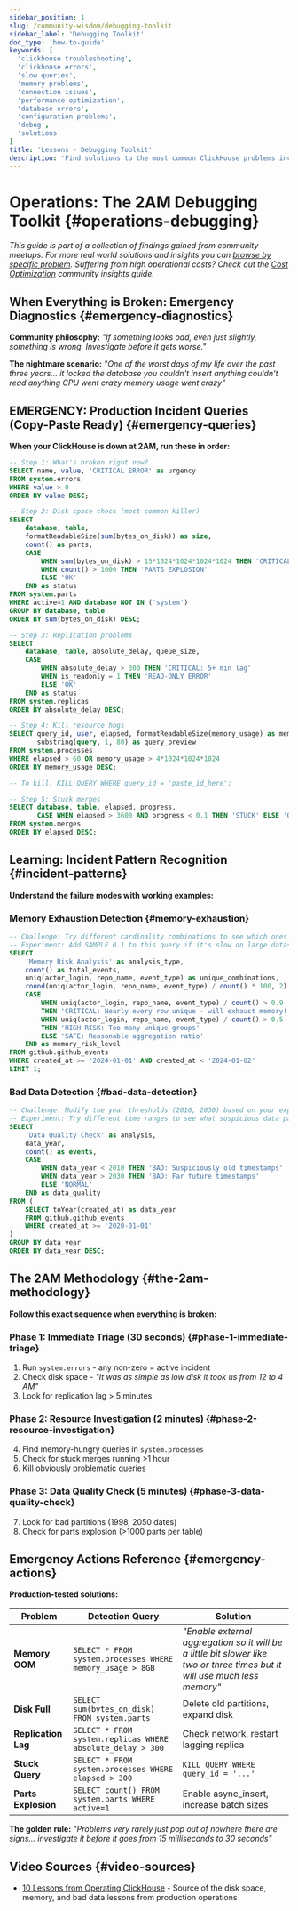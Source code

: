```yaml
---
sidebar_position: 1
slug: /community-wisdom/debugging-toolkit
sidebar_label: 'Debugging Toolkit'
doc_type: 'how-to-guide'
keywords: [
  'clickhouse troubleshooting',
  'clickhouse errors',
  'slow queries',
  'memory problems', 
  'connection issues',
  'performance optimization',
  'database errors',
  'configuration problems',
  'debug',
  'solutions'
]
title: 'Lessons - Debugging Toolkit'
description: 'Find solutions to the most common ClickHouse problems including slow queries, memory errors, connection issues, and configuration problems.'
---
```


# Operations: The 2AM Debugging Toolkit {#operations-debugging}
*This guide is part of a collection of findings gained from community meetups. For more real world solutions and insights you can [browse by specific problem](./community-wisdom.md).*
*Suffering from high operational costs? Check out the [Cost Optimization](./cost-optimization.md) community insights guide.*

## When Everything is Broken: Emergency Diagnostics {#emergency-diagnostics}

**Community philosophy:** *"If something looks odd, even just slightly, something is wrong. Investigate before it gets worse."*

**The nightmare scenario:** *"One of the worst days of my life over the past three years... it locked the database you couldn't insert anything couldn't read anything CPU went crazy memory usage went crazy"*

## EMERGENCY: Production Incident Queries (Copy-Paste Ready) {#emergency-queries}

**When your ClickHouse is down at 2AM, run these in order:**

```sql
-- Step 1: What's broken right now?
SELECT name, value, 'CRITICAL ERROR' as urgency 
FROM system.errors 
WHERE value > 0 
ORDER BY value DESC;
```

```sql
-- Step 2: Disk space check (most common killer)
SELECT 
    database, table,
    formatReadableSize(sum(bytes_on_disk)) as size,
    count() as parts,
    CASE 
        WHEN sum(bytes_on_disk) > 15*1024*1024*1024*1024 THEN 'CRITICAL: Near 16TB limit'
        WHEN count() > 1000 THEN 'PARTS EXPLOSION'
        ELSE 'OK'
    END as status
FROM system.parts 
WHERE active=1 AND database NOT IN ('system')
GROUP BY database, table 
ORDER BY sum(bytes_on_disk) DESC;
```

```sql
-- Step 3: Replication problems
SELECT 
    database, table, absolute_delay, queue_size,
    CASE 
        WHEN absolute_delay > 300 THEN 'CRITICAL: 5+ min lag'
        WHEN is_readonly = 1 THEN 'READ-ONLY ERROR'  
        ELSE 'OK'
    END as status
FROM system.replicas 
ORDER BY absolute_delay DESC;
```

```sql
-- Step 4: Kill resource hogs
SELECT query_id, user, elapsed, formatReadableSize(memory_usage) as memory,
       substring(query, 1, 80) as query_preview
FROM system.processes 
WHERE elapsed > 60 OR memory_usage > 4*1024*1024*1024
ORDER BY memory_usage DESC;

-- To kill: KILL QUERY WHERE query_id = 'paste_id_here';
```

```sql
-- Step 5: Stuck merges  
SELECT database, table, elapsed, progress, 
       CASE WHEN elapsed > 3600 AND progress < 0.1 THEN 'STUCK' ELSE 'OK' END
FROM system.merges 
ORDER BY elapsed DESC;
```

## Learning: Incident Pattern Recognition {#incident-patterns}

**Understand the failure modes with working examples:**

### Memory Exhaustion Detection {#memory-exhaustion}

```sql runnable editable
-- Challenge: Try different cardinality combinations to see which ones are most dangerous
-- Experiment: Add SAMPLE 0.1 to this query if it's slow on large datasets
SELECT 
    'Memory Risk Analysis' as analysis_type,
    count() as total_events,
    uniq(actor_login, repo_name, event_type) as unique_combinations,
    round(uniq(actor_login, repo_name, event_type) / count() * 100, 2) as cardinality_percent,
    CASE 
        WHEN uniq(actor_login, repo_name, event_type) / count() > 0.9 
        THEN 'CRITICAL: Nearly every row unique - will exhaust memory!'
        WHEN uniq(actor_login, repo_name, event_type) / count() > 0.5 
        THEN 'HIGH RISK: Too many unique groups'
        ELSE 'SAFE: Reasonable aggregation ratio'
    END as memory_risk_level
FROM github.github_events 
WHERE created_at >= '2024-01-01' AND created_at < '2024-01-02'
LIMIT 1;
```

### Bad Data Detection {#bad-data-detection}

```sql runnable editable
-- Challenge: Modify the year thresholds (2010, 2030) based on your expected data ranges
-- Experiment: Try different time ranges to see what suspicious data patterns emerge
SELECT 
    'Data Quality Check' as analysis,
    data_year,
    count() as events,
    CASE 
        WHEN data_year < 2010 THEN 'BAD: Suspiciously old timestamps'
        WHEN data_year > 2030 THEN 'BAD: Far future timestamps'  
        ELSE 'NORMAL'
    END as data_quality
FROM (
    SELECT toYear(created_at) as data_year
    FROM github.github_events 
    WHERE created_at >= '2020-01-01'
)
GROUP BY data_year
ORDER BY data_year DESC;
```

## The 2AM Methodology {#the-2am-methodology}

**Follow this exact sequence when everything is broken:**

### Phase 1: Immediate Triage (30 seconds) {#phase-1-immediate-triage}

1. Run `system.errors` - any non-zero = active incident
2. Check disk space - *"It was as simple as low disk it took us from 12 to 4 AM"*
3. Look for replication lag > 5 minutes

### Phase 2: Resource Investigation (2 minutes) {#phase-2-resource-investigation}

4. Find memory-hungry queries in `system.processes`
5. Check for stuck merges running >1 hour
6. Kill obviously problematic queries

### Phase 3: Data Quality Check (5 minutes) {#phase-3-data-quality-check}

7. Look for bad partitions (1998, 2050 dates)
8. Check for parts explosion (>1000 parts per table)

## Emergency Actions Reference {#emergency-actions}

**Production-tested solutions:**

| Problem | Detection Query | Solution |
|---------|-----------------|----------|
| **Memory OOM** | `SELECT * FROM system.processes WHERE memory_usage > 8GB` | *"Enable external aggregation so it will be a little bit slower like two or three times but it will use much less memory"* |
| **Disk Full** | `SELECT sum(bytes_on_disk) FROM system.parts` | Delete old partitions, expand disk |
| **Replication Lag** | `SELECT * FROM system.replicas WHERE absolute_delay > 300` | Check network, restart lagging replica |
| **Stuck Query** | `SELECT * FROM system.processes WHERE elapsed > 300` | `KILL QUERY WHERE query_id = '...'` |
| **Parts Explosion** | `SELECT count() FROM system.parts WHERE active=1` | Enable async_insert, increase batch sizes |

**The golden rule:** *"Problems very rarely just pop out of nowhere there are signs... investigate it before it goes from 15 milliseconds to 30 seconds"*

## Video Sources {#video-sources}
- [10 Lessons from Operating ClickHouse](https://www.youtube.com/watch?v=liTgGiTuhJE) - Source of the disk space, memory, and bad data lessons from production operations